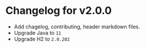 # Changelog for v2.0.0

+ Add chagelog, contributing, header markdown files.
+ Upgrade Java to `11`
+ Upgrade H2 to `2.0.202`
